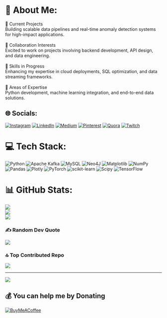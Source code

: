 # 💫 About Me:
🔭 Current Projects<br>Building scalable data pipelines and real-time anomaly detection systems for high-impact applications.<br><br>👯 Collaboration Interests<br>Excited to work on projects involving backend development, API design, and data engineering.<br><br>🌱 Skills in Progress<br>Enhancing my expertise in cloud deployments, SQL optimization, and data streaming frameworks.<br><br>💬 Areas of Expertise<br>Python development, machine learning integration, and end-to-end data solutions.


## 🌐 Socials:
[![Instagram](https://img.shields.io/badge/Instagram-%23E4405F.svg?logo=Instagram&logoColor=white)](https://instagram.com/sulaayam) [![LinkedIn](https://img.shields.io/badge/LinkedIn-%230077B5.svg?logo=linkedin&logoColor=white)](https://linkedin.com/in/https://www.linkedin.com/in/sulayam-abdul-rehman-1a7068105/) [![Medium](https://img.shields.io/badge/Medium-12100E?logo=medium&logoColor=white)](https://medium.com/@sulayam@gmail.com) [![Pinterest](https://img.shields.io/badge/Pinterest-%23E60023.svg?logo=Pinterest&logoColor=white)](https://pinterest.com/sulayam@gmail.com) [![Quora](https://img.shields.io/badge/Quora-%23B92B27.svg?logo=Quora&logoColor=white)](https://quora.com/profile/sulayam@gmail.com) [![Twitch](https://img.shields.io/badge/Twitch-%239146FF.svg?logo=Twitch&logoColor=white)](https://twitch.tv/sulayam@gmail.com) 

# 💻 Tech Stack:
![Python](https://img.shields.io/badge/python-3670A0?style=for-the-badge&logo=python&logoColor=ffdd54) ![Apache Kafka](https://img.shields.io/badge/Apache%20Kafka-000?style=for-the-badge&logo=apachekafka) ![MySQL](https://img.shields.io/badge/mysql-4479A1.svg?style=for-the-badge&logo=mysql&logoColor=white) ![Neo4J](https://img.shields.io/badge/Neo4j-008CC1?style=for-the-badge&logo=neo4j&logoColor=white) ![Matplotlib](https://img.shields.io/badge/Matplotlib-%23ffffff.svg?style=for-the-badge&logo=Matplotlib&logoColor=black) ![NumPy](https://img.shields.io/badge/numpy-%23013243.svg?style=for-the-badge&logo=numpy&logoColor=white) ![Pandas](https://img.shields.io/badge/pandas-%23150458.svg?style=for-the-badge&logo=pandas&logoColor=white) ![Plotly](https://img.shields.io/badge/Plotly-%233F4F75.svg?style=for-the-badge&logo=plotly&logoColor=white) ![PyTorch](https://img.shields.io/badge/PyTorch-%23EE4C2C.svg?style=for-the-badge&logo=PyTorch&logoColor=white) ![scikit-learn](https://img.shields.io/badge/scikit--learn-%23F7931E.svg?style=for-the-badge&logo=scikit-learn&logoColor=white) ![Scipy](https://img.shields.io/badge/SciPy-%230C55A5.svg?style=for-the-badge&logo=scipy&logoColor=%white) ![TensorFlow](https://img.shields.io/badge/TensorFlow-%23FF6F00.svg?style=for-the-badge&logo=TensorFlow&logoColor=white)
# 📊 GitHub Stats:
![](https://github-readme-stats.vercel.app/api?username=sulayam&theme=dark&hide_border=false&include_all_commits=true&count_private=true)<br/>
![](https://github-readme-streak-stats.herokuapp.com/?user=sulayam&theme=dark&hide_border=false)<br/>
![](https://github-readme-stats.vercel.app/api/top-langs/?username=sulayam&theme=dark&hide_border=false&include_all_commits=true&count_private=true&layout=compact)

### ✍️ Random Dev Quote
![](https://quotes-github-readme.vercel.app/api?type=horizontal&theme=radical)

### 🔝 Top Contributed Repo
![](https://github-contributor-stats.vercel.app/api?username=sulayam&limit=5&theme=radical&combine_all_yearly_contributions=true)

---
[![](https://visitcount.itsvg.in/api?id=sulayam&icon=0&color=0)](https://visitcount.itsvg.in)

  ## 💰 You can help me by Donating
  [![BuyMeACoffee](https://img.shields.io/badge/Buy%20Me%20a%20Coffee-ffdd00?style=for-the-badge&logo=buy-me-a-coffee&logoColor=black)](https://buymeacoffee.com/sulayam@gmail.com) 

  
<!-- Proudly created with GPRM ( https://gprm.itsvg.in ) -->
